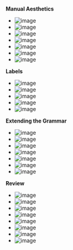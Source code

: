 **Manual Aesthetics**
- ![image](https://github.com/user-attachments/assets/371cbe47-0590-448e-9500-2fd149999f72)
- ![image](https://github.com/user-attachments/assets/f764527d-2523-466f-9493-3c65877528a6)
- ![image](https://github.com/user-attachments/assets/a410bd6c-1ab2-4577-80e1-9bcb55a84f5a)
- ![image](https://github.com/user-attachments/assets/2e52f745-e1f3-4336-8d9b-e5bfd25c487d)
- ![image](https://github.com/user-attachments/assets/3380c50d-054e-4ed1-bbac-0a22803e774b)
- ![image](https://github.com/user-attachments/assets/885126da-7498-4e4c-b10c-bcb367663b43)
- ![image](https://github.com/user-attachments/assets/ef7eb4de-10c8-42e0-98ea-daefc9ef9a83)

**Labels**
- ![image](https://github.com/user-attachments/assets/49d22dbb-a923-4649-86a0-b6927b0cee06)
- ![image](https://github.com/user-attachments/assets/d4fe7467-b54e-46d4-ab2c-c86b97a70b59)
- ![image](https://github.com/user-attachments/assets/0868ef9e-516e-4af0-87c3-b2cecc71fe11)
- ![image](https://github.com/user-attachments/assets/2a1e9f94-1f45-4dab-a657-8db2796f8a73)
- ![image](https://github.com/user-attachments/assets/cbeea701-247d-4bd3-a3c8-c8860055968e)

**Extending the Grammar**
- ![image](https://github.com/user-attachments/assets/552130a3-a5cb-4ac9-b1f9-d23be99bb26c)
- ![image](https://github.com/user-attachments/assets/49f8fb7b-22a6-42d7-a2a7-3c2d4cd801e5)
- ![image](https://github.com/user-attachments/assets/7f58a7a7-2402-4ad3-9f00-eac1b6ddf36a)
- ![image](https://github.com/user-attachments/assets/794c5ad7-5173-4631-bea1-a7b4f8fe7dff)
- ![image](https://github.com/user-attachments/assets/2b9de5ad-27a7-4088-a885-1b05cfa304f3)
- ![image](https://github.com/user-attachments/assets/31470c51-a381-4720-9a82-0cadc694dd86)
- ![image](https://github.com/user-attachments/assets/3c71da9a-34aa-4659-91e9-eaea96087c97)

**Review**
- ![image](https://github.com/user-attachments/assets/fee95e26-2c1e-4ccd-9733-c208fc3f6423)
- ![image](https://github.com/user-attachments/assets/7cd52e3c-c770-4fa5-9d11-aa895ecac508)
- ![image](https://github.com/user-attachments/assets/a65bb0a7-1b5b-4744-98b2-0cca8230daa4)
- ![image](https://github.com/user-attachments/assets/2dc12ab8-7351-4e3f-85a4-cc22de5e6127)
- ![image](https://github.com/user-attachments/assets/fc0af260-561e-419c-b38a-115a337d719f)
- ![image](https://github.com/user-attachments/assets/ce7f51ad-432d-4479-a165-8136943f081b)
- ![image](https://github.com/user-attachments/assets/b59b7d5b-44c1-42eb-bce6-b3cff52e1a9f)
- ![image](https://github.com/user-attachments/assets/01ee8681-e956-4190-bf2c-5d8edb89d1f9)

